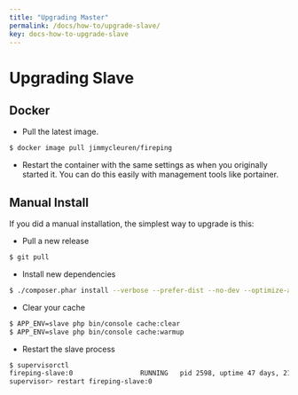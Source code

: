 ```yaml
---
title: "Upgrading Master"
permalink: /docs/how-to/upgrade-slave/
key: docs-how-to-upgrade-slave
---
```


# Upgrading Slave

## Docker

- Pull the latest image.

```bash
$ docker image pull jimmycleuren/fireping
```

- Restart the container with the same settings as when you originally started it. You can do this easily with management tools like portainer.

## Manual Install

If you did a manual installation, the simplest way to upgrade is this:

- Pull a new release

```bash
$ git pull
```

- Install new dependencies

```bash
$ ./composer.phar install --verbose --prefer-dist --no-dev --optimize-autoloader --no-scripts --no-suggest
```

- Clear your cache

```bash
$ APP_ENV=slave php bin/console cache:clear
$ APP_ENV=slave php bin/console cache:warmup
```

- Restart the slave process

```bash
$ supervisorctl
fireping-slave:0                 RUNNING   pid 2598, uptime 47 days, 21:28:16
supervisor> restart fireping-slave:0
```